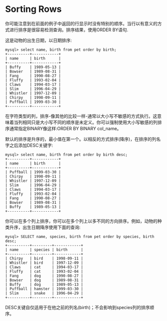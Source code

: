 # Sorting Rows

你可能注意到在前面的例子中返回的行显示时没有特别的顺序。当行以有意义的方式进行排序是很容易检测查询。排序结果，使用ORDER BY语句.

这是动物的出生日期，以日期排序:

```
mysql> select name, birth from pet order by birth;
+----------+------------+
| name     | birth      |
+----------+------------+
| Buffy    | 1989-05-13 |
| Bowser   | 1989-08-31 |
| Fang     | 1990-08-27 |
| Fluffy   | 1993-02-04 |
| Claws    | 1994-03-17 |
| Slim     | 1996-04-29 |
| Whistler | 1997-12-09 |
| Chirpy   | 1998-09-11 |
| Puffball | 1999-03-30 |
+----------+------------+
```

在字符类型的列，排序-像其他的比较一样-通常以大小写不敏感的方式执行。这意味着当列相同只是大小写不同的顺序是未定义。你可以强制使用大小写敏感的列排序通常指定BINARY像这样:ORDER BY BINARY col\_name。

默认的排序是升序的，最小值在第一个。以相反的方式排序\(降序\)，在排序的列名字之后添加DESC关键字:

```
mysql> select name, birth from pet order by birth desc;
+----------+------------+
| name     | birth      |
+----------+------------+
| Puffball | 1999-03-30 |
| Chirpy   | 1998-09-11 |
| Whistler | 1997-12-09 |
| Slim     | 1996-04-29 |
| Claws    | 1994-03-17 |
| Fluffy   | 1993-02-04 |
| Fang     | 1990-08-27 |
| Bowser   | 1989-08-31 |
| Buffy    | 1989-05-13 |
+----------+------------+
```

你可以在多个列上排序，你可以在多个列上以多不同的方向排序。例如，动物的种类升序，出生日期降序使用下面的查询:

```
mysql> SELECT name, species, birth from pet order by species, birth desc;
+----------+---------+------------+
| name     | species | birth      |
+----------+---------+------------+
| Chirpy   | bird    | 1998-09-11 |
| Whistler | bird    | 1997-12-09 |
| Claws    | cat     | 1994-03-17 |
| Fluffy   | cat     | 1993-02-04 |
| Fang     | dog     | 1990-08-27 |
| Bowser   | dog     | 1989-08-31 |
| Buffy    | dog     | 1989-05-13 |
| Puffball | hamster | 1999-03-30 |
| Slim     | snake   | 1996-04-29 |
+----------+---------+------------+
```

DESC关键自仅适用于在他之前的列名\(birth\)；不会影响到species列的排序顺序。

